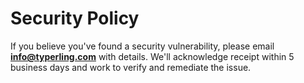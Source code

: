 # Security Policy

If you believe you've found a security vulnerability, please email **info@typerling.com** with details.
We'll acknowledge receipt within 5 business days and work to verify and remediate the issue.
